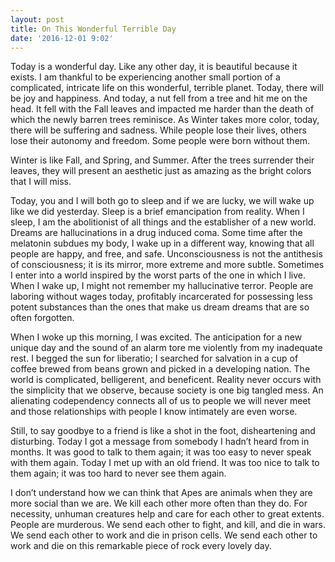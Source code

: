 ```yaml
---
layout: post
title: On This Wonderful Terrible Day
date: '2016-12-01 9:02'
---
```


  Today is a wonderful day. Like any other day, it is beautiful because it exists. I am thankful to be experiencing another small portion of a complicated, intricate life on this wonderful, terrible planet. Today, there will be joy and happiness. And today, a nut fell from a tree and hit me on the head. It fell with the Fall leaves and impacted me harder than the death of which the newly barren trees reminisce.  As Winter takes more color, today, there will be suffering and sadness. While people lose their lives, others lose their autonomy and freedom. Some people were born without them.

  Winter is like Fall, and Spring, and Summer. After the trees surrender their leaves, they will present an aesthetic just as amazing as the bright colors that I will miss. 

Today, you and I will both go to sleep and if we are lucky, we will wake up like we did yesterday. Sleep is a brief emancipation from reality. When I sleep, I am the abolitionist of all things and the establisher of a new world. Dreams are hallucinations in a drug induced coma. Some time after the melatonin subdues my body, I wake up in a different way, knowing that all people are happy, and free, and safe. Unconsciousness is not the antithesis of consciousness; it is its mirror, more extreme and more subtle. Sometimes I enter into a world inspired by the worst parts of the one in which I live. When I wake up, I might not remember my hallucinative terror. People are laboring without wages today, profitably incarcerated for possessing less potent substances than the ones that make us dream dreams that are so often forgotten.

  When I woke up this morning, I was excited. The anticipation for a new unique day and the sound of an alarm tore me violently from my inadequate rest. I begged the sun for liberatio; I searched for salvation in a cup of coffee brewed from beans grown and picked in a developing nation. The world is complicated, belligerent, and beneficent. Reality never occurs with the simplicity that we observe, because society is one big tangled mess. An alienating codependency connects all of us to people we will never meet and those relationships with people I know intimately are even worse.

  Still, to say goodbye to a friend is like a shot in the foot, disheartening and disturbing. Today I got a message from somebody I hadn’t heard from in months. It was good to talk to them again; it was too easy to never speak with them again. Today I met up with an old friend. It was too nice to talk to them again; it was too hard to never see them again.

  I don’t understand how we can think that Apes are animals when they are more social than we are. We kill each other more often than they do. For necessity, unhuman creatures help and care for each other to great extents. People are murderous. We send each other to fight, and kill, and die in wars. We send each other to work and die in prison cells. We send each other to work and die on this remarkable piece of rock every lovely day.





